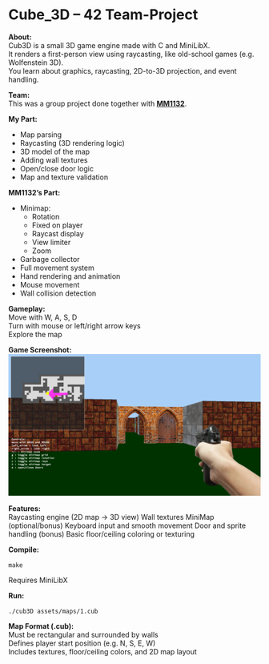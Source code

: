# Cube_3D – 42 Team-Project
**About:**<br/>
Cub3D is a small 3D game engine made with C and MiniLibX.<br/>
It renders a first-person view using raycasting, like old-school games (e.g. Wolfenstein 3D).<br/>
You learn about graphics, raycasting, 2D-to-3D projection, and event handling.<br/>

**Team:**<br/>
This was a group project done together with **[MM1132](https://github.com/MM1132)**.<br/>

**My Part:**
- Map parsing
- Raycasting (3D rendering logic)
- 3D model of the map
- Adding wall textures
- Open/close door logic
- Map and texture validation

**MM1132’s Part:**
- Minimap:
  - Rotation
  - Fixed on player
  - Raycast display
  - View limiter
  - Zoom
- Garbage collector
- Full movement system
- Hand rendering and animation
- Mouse movement
- Wall collision detection

**Gameplay:**<br/>
Move with W, A, S, D<br/>
Turn with mouse or left/right arrow keys<br/>
Explore the map<br/>

**Game Screenshot:**<br/>
![Game Screenshot](assets/images/Screenshot.png)

**Features:**<br/>
Raycasting engine (2D map → 3D view)
Wall textures
MiniMap (optional/bonus)
Keyboard input and smooth movement
Door and sprite handling (bonus)
Basic floor/ceiling coloring or texturing

**Compile:**<br/>

    make

Requires MiniLibX

**Run:**<br/>

    ./cub3D assets/maps/1.cub

**Map Format (.cub):**<br/>
Must be rectangular and surrounded by walls<br/>
Defines player start position (e.g. N, S, E, W)<br/>
Includes textures, floor/ceiling colors, and 2D map layout<br/>
